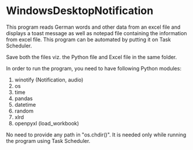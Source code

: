 # WindowsDesktopNotification
This program reads German words and other data from an excel file and displays a toast message as well as notepad file containing the information from excel file. This program can be automated by putting it on Task Scheduler.

Save both the files viz. the Python file and Excel file in the same folder.

In order to run the program, you need to have following Python modules:
1) winotify (Notification, audio)
2) os
3) time
4) pandas
5) datetime
6) random
7) xlrd
8) openpyxl (load_workbook)

No need to provide any path in "os.chdir()". It is needed only while running the program using Task Scheduler.
